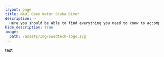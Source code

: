 ```yaml
---
layout: page
title: NAUI Open Water Scuba Diver
description: >
  Here you should be able to find everything you need to know to accomplish the most common tasks when blogging with Hydejack.
hide_description: true
image:
  path: /assets/img/swedtech-logo.svg
---
```


test

